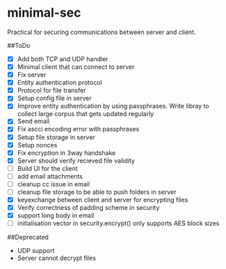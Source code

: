 minimal-sec
===========

Practical for securing communications between server and client.


##ToDo
- [X] Add both TCP and UDP handler
- [X] Minimal client that can connect to server
- [X] Fix server
- [X] Entity authentication protocol
- [X] Protocol for file transfer
- [X] Setup config file in server
- [X] Improve entity authentication by using passphrases. Write libray to collect large corpus that gets updated regularly
- [X] Send email
- [X] Fix ascci encoding error with passphrases
- [X] Setup file storage in server
- [X] Setup nonces
- [X] Fix encryption in 3way handshake
- [X] Server should verify recieved file validity
- [ ] Build UI for the client
- [ ] add email attachments
- [ ] cleanup cc issue in email
- [ ] cleanup file storage to be able to push folders in server
- [X] keyexchange between client and server for encrypting files
- [X] Verify correctness of padding scheme in security
- [X] support long body in email
- [ ] initialisation vector in security.encrypt() only supports AES block sizes

##Deprecated
- UDP support
- Server cannot decrypt files
